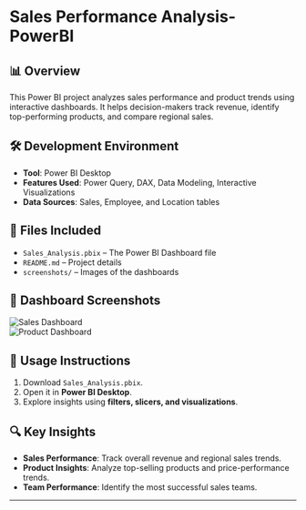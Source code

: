 # Sales Performance Analysis-PowerBI

## 📊 Overview  
This Power BI project analyzes sales performance and product trends using interactive dashboards. It helps decision-makers track revenue, identify top-performing products, and compare regional sales.  

## 🛠️ Development Environment  
- **Tool**: Power BI Desktop  
- **Features Used**: Power Query, DAX, Data Modeling, Interactive Visualizations  
- **Data Sources**: Sales, Employee, and Location tables  

## 📂 Files Included  
- `Sales_Analysis.pbix` – The Power BI Dashboard file  
- `README.md` – Project details  
- `screenshots/` – Images of the dashboards  

## 📸 Dashboard Screenshots  
![Sales Dashboard]((https://github.com/mariyamjabir/Sales-Performance-Analysis---PowerBI/blob/main/Sales%20Dashboard.png))  
![Product Dashboard](link-to-your-image)  

## 🚀 Usage Instructions  
1. Download `Sales_Analysis.pbix`.  
2. Open it in **Power BI Desktop**.  
3. Explore insights using **filters, slicers, and visualizations**.  

## 🔍 Key Insights  
- **Sales Performance**: Track overall revenue and regional sales trends.  
- **Product Insights**: Analyze top-selling products and price-performance trends.  
- **Team Performance**: Identify the most successful sales teams.  

---


